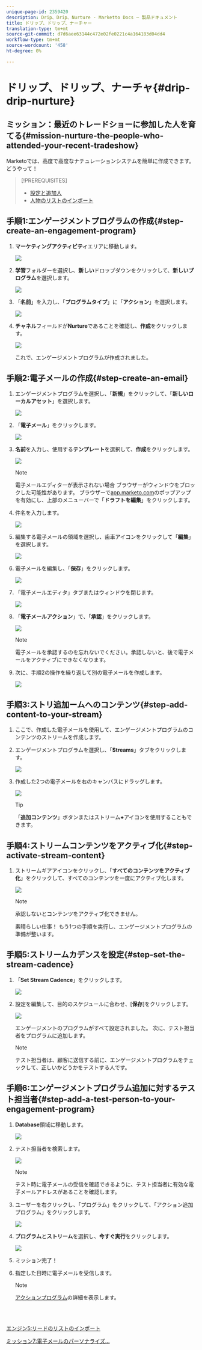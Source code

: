 ```yaml
---
unique-page-id: 2359420
description: Drip、Drip、Nurture - Marketto Docs — 製品ドキュメント
title: ドリップ、ドリップ、ナーチャー
translation-type: tm+mt
source-git-commit: d7d6aee63144c472e02fe0221c4a164183d04dd4
workflow-type: tm+mt
source-wordcount: '458'
ht-degree: 0%

---
```



# ドリップ、ドリップ、ナーチャ{#drip-drip-nurture}

## ミッション：最近のトレードショーに参加した人を育てる{#mission-nurture-the-people-who-attended-your-recent-tradeshow}

Marketoでは、高度で高度なナチュレーションシステムを簡単に作成できます。 どうやって！

>[!PREREQUISITES]
>
>* [設定と追加人](/help/marketo/getting-started/quick-wins/get-set-up-and-add-a-person.md)
>* [人物のリストのインポート](/help/marketo/getting-started/quick-wins/import-a-list-of-people.md)


## 手順1:エンゲージメントプログラムの作成{#step-create-an-engagement-program}

1. **マーケティングアクティビティ**&#x200B;エリアに移動します。

   ![](assets/one-3.png)

1. **学習**&#x200B;フォルダーを選択し、**新しい**&#x200B;ドロップダウンをクリックして、**新しいプログラム**&#x200B;を選択します。

   ![](assets/two-4.png)

1. 「**名前**」を入力し、「**プログラムタイプ**」に「**アクション**」を選択します。

   ![](assets/three-3.png)

1. **チャネル**&#x200B;フィールドが&#x200B;**Nurture**&#x200B;であることを確認し、**作成**&#x200B;をクリックします。

   ![](assets/four-2.png)

   これで、エンゲージメントプログラムが作成されました。

## 手順2:電子メールの作成{#step-create-an-email}

1. エンゲージメントプログラムを選択し、「**新規**」をクリックして、「**新しいローカルアセット**」を選択します。

   ![](assets/five-3.png)

1. 「**電子メール**」をクリックします。

   ![](assets/six-3.png)

1. **名前**&#x200B;を入力し、使用する&#x200B;**テンプレート**&#x200B;を選択して、**作成**&#x200B;をクリックします。

   ![](assets/seven-4.png)

   >[!NOTE]
   >
   >電子メールエディターが表示されない場合 ブラウザーがウィンドウをブロックした可能性があります。 ブラウザーで[app.marketo.com](https://app.marketo.com)のポップアップを有効にし、上部のメニューバーで「**ドラフトを編集**」をクリックします。

1. 件名を入力します。

   ![](assets/eight-2.png)

1. 編集する電子メールの領域を選択し、歯車アイコンをクリックして「**編集**」を選択します。

   ![](assets/nine-1.png)

1. 電子メールを編集し、「**保存**」をクリックします。

   ![](assets/ten-3.png)

1. 「電子メールエディタ」タブまたはウィンドウを閉じます。

   ![](assets/eleven-3.png)

1. 「**電子メールアクション**」で、「**承認**」をクリックします。

   ![](assets/twelve-2.png)

   >[!NOTE]
   >
   >電子メールを承認するのを忘れないでください。承認しないと、後で電子メールをアクティブにできなくなります。

1. 次に、手順2の操作を繰り返して別の電子メールを作成します。

   ![](assets/thirteen-2.png)

## 手順3:ストリ追加ームへのコンテンツ{#step-add-content-to-your-stream}

1. ここで、作成した電子メールを使用して、エンゲージメントプログラムのコンテンツのストリームを作成します。

1. エンゲージメントプログラムを選択し、「**Streams**」タブをクリックします。

   ![](assets/fourteen-2.png)

1. 作成した2つの電子メールを右のキャンバスにドラッグします。

   ![](assets/fifteen-2.png)

   >[!TIP]
   >
   >「**追加コンテンツ**」ボタンまたはストリーム&#x200B;**+**&#x200B;アイコンを使用することもできます。

## 手順4:ストリームコンテンツをアクティブ化{#step-activate-stream-content}

1. ストリームギアアイコンをクリックし、「**すべてのコンテンツをアクティブ化**」をクリックして、すべてのコンテンツを一度にアクティブ化します。

   ![](assets/image2014-9-24-12-3a48-3a28.png)

   >[!NOTE]
   >
   >承認しないとコンテンツをアクティブ化できません。

   素晴らしい仕事！ もう1つの手順を実行し、エンゲージメントプログラムの準備が整います。

## 手順5:ストリームカデンスを設定{#step-set-the-stream-cadence}

1. 「**Set Stream Cadence**」をクリックします。

   ![](assets/seventeen.png)

1. 設定を編集して、目的のスケジュールに合わせ、[**保存**]をクリックします。

   ![](assets/image2014-9-24-12-3a49-3a5.png)

   エンゲージメントのプログラムがすべて設定されました。 次に、テスト担当者をプログラムに追加します。

   >[!NOTE]
   >
   >テスト担当者は、顧客に送信する前に、エンゲージメントプログラムをチェックして、正しいかどうかをテストする人です。

## 手順6:エンゲージメントプログラム追加に対するテスト担当者{#step-add-a-test-person-to-your-engagement-program}

1. **Database**&#x200B;領域に移動します。

   ![](assets/nineteen-1.png)

1. テスト担当者を検索します。

   ![](assets/twenty-1.png)

   >[!NOTE]
   >
   >テスト時に電子メールの受信を確認できるように、テスト担当者に有効な電子メールアドレスがあることを確認します。

1. ユーザーを右クリックし、「プログラム」をクリックして、「アクション追加プログラム」をクリックします。

   ![](assets/twenty-one.png)

1. **プログラム**&#x200B;と&#x200B;**ストリーム**&#x200B;を選択し、**今すぐ実行**&#x200B;をクリックします。

   ![](assets/twenty-two.png)

1. ミッション完了！

1. 指定した日時に電子メールを受信します。

   >[!NOTE]
   >
   >[アクションプログラム](/help/marketo/product-docs/email-marketing/drip-nurturing/creating-an-engagement-program/understanding-engagement-programs.md)の詳細を表示します。

<br> 

[エンジン5:リードのリストのインポート](/help/marketo/getting-started/quick-wins/import-a-list-of-people.md)

[ミッション7:電子メールのパーソナライズ…](/help/marketo/getting-started/quick-wins/personalize-an-email.md)
